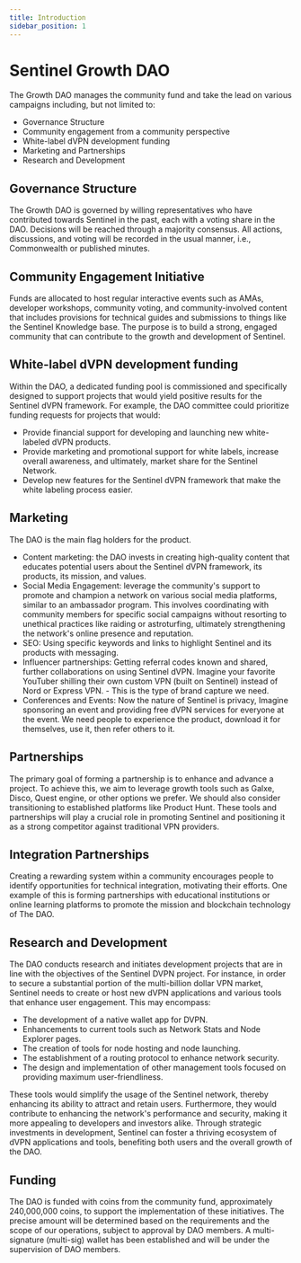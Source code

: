 ```yaml
---
title: Introduction
sidebar_position: 1
---
```


# Sentinel Growth DAO

The Growth DAO manages the community fund and take the lead on various campaigns including, but not limited to:
- Governance Structure 
- Community engagement from a community perspective 
- White-label dVPN development funding
- Marketing and Partnerships
- Research and Development


## Governance Structure

The Growth DAO is governed by willing representatives who have contributed towards Sentinel in the past, each with a voting share in the DAO. Decisions will be reached through a majority consensus. All actions, discussions, and voting will be recorded in the usual manner, i.e., Commonwealth or published minutes.


## Community Engagement Initiative

Funds are allocated to host regular interactive events such as AMAs, developer workshops, community voting, and community-involved content that includes provisions for technical guides and submissions to things like the Sentinel Knowledge base. 
The purpose is to build a strong, engaged community that can contribute to the growth and development of Sentinel.


## White-label dVPN development funding

Within the DAO, a dedicated funding pool is commissioned and specifically designed to support projects that would yield positive results for the Sentinel dVPN framework. For example, the DAO committee could prioritize funding requests for projects that would:
- Provide financial support for developing and launching new white-labeled dVPN products.
- Provide marketing and promotional support for white labels, increase overall awareness, and ultimately, market share for the Sentinel Network. 
- Develop new features for the Sentinel dVPN framework that make the white labeling process easier.


## Marketing 

The DAO is the main flag holders for the product.

- Content marketing: the DAO invests in creating high-quality content that educates potential users about the Sentinel dVPN framework, its products, its mission, and values. 
- Social Media Engagement: leverage the community's support to promote and champion a network on various social media platforms, similar to an ambassador program. This involves coordinating with community members for specific social campaigns without resorting to unethical practices like raiding or astroturfing, ultimately strengthening the network's online presence and reputation.
- SEO: Using specific keywords and links to highlight Sentinel and its products with messaging. 
- Influencer partnerships: Getting referral codes known and shared, further collaborations on using Sentinel dVPN. Imagine your favorite YouTuber shilling their own custom VPN (built on Sentinel) instead of Nord or Express VPN. - This is the type of brand capture we need. 
- Conferences and Events: Now the nature of Sentinel is privacy, Imagine sponsoring an event and providing free dVPN services for everyone at the event. We need people to experience the product, download it for themselves, use it, then refer others to it. 


## Partnerships

The primary goal of forming a partnership is to enhance and advance a project. To achieve this, we aim to leverage growth tools such as Galxe, Disco, Quest engine, or other options we prefer. We should also consider transitioning to established platforms like Product Hunt. These tools and partnerships will play a crucial role in promoting Sentinel and positioning it as a strong competitor against traditional VPN providers.


## Integration Partnerships

Creating a rewarding system within a community encourages people to identify opportunities for technical integration, motivating their efforts. One example of this is forming partnerships with educational institutions or online learning platforms to promote the mission and blockchain technology of The DAO.


## Research and Development

The DAO conducts research and initiates development projects that are in line with the objectives of the Sentinel DVPN project. For instance, in order to secure a substantial portion of the multi-billion dollar VPN market, Sentinel needs to create or host new dVPN applications and various tools that enhance user engagement. This may encompass:

- The development of a native wallet app for DVPN.
- Enhancements to current tools such as Network Stats and Node Explorer pages.
- The creation of tools for node hosting and node launching.
- The establishment of a routing protocol to enhance network security.
- The design and implementation of other management tools focused on providing maximum user-friendliness.


These tools would simplify the usage of the Sentinel network, thereby enhancing its ability to attract and retain users. Furthermore, they would contribute to enhancing the network's performance and security, making it more appealing to developers and investors alike. Through strategic investments in development, Sentinel can foster a thriving ecosystem of dVPN applications and tools, benefiting both users and the overall growth of the DAO.


## Funding

The DAO is funded with coins from the community fund, approximately 240,000,000 coins, to support the implementation of these initiatives. The precise amount will be determined based on the requirements and the scope of our operations, subject to approval by DAO members. A multi-signature (multi-sig) wallet has been established and will be under the supervision of DAO members.